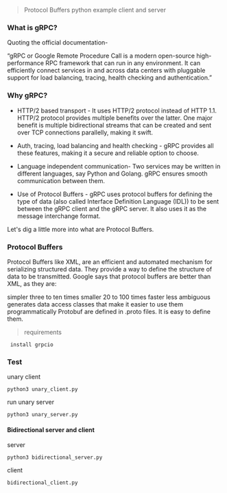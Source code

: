 >Protocol Buffers python example client and server 
### What is gRPC?
Quoting the official documentation-

“gRPC or Google Remote Procedure Call is a modern open-source high-performance RPC framework that can run in any environment. It can efficiently connect services in and across data centers with pluggable support for load balancing, tracing, health checking and authentication.”


### Why gRPC? 
- HTTP/2 based transport - It uses HTTP/2 protocol instead of HTTP 1.1. HTTP/2 protocol provides multiple benefits over the latter. One major benefit is multiple bidirectional streams that can be created and sent over TCP connections parallelly, making it swift. 

- Auth, tracing, load balancing and health checking - gRPC provides all these features, making it a secure and reliable option to choose.

- Language independent communication- Two services may be written in different languages, say Python and Golang. gRPC ensures smooth communication between them.

- Use of Protocol Buffers - gRPC uses protocol buffers for defining the type of data (also called Interface Definition Language (IDL)) to be sent between the gRPC client and the gRPC server. It also uses it as the message interchange format. 

Let's dig a little more into what are Protocol Buffers.


### Protocol Buffers
Protocol Buffers like XML, are an efficient and automated mechanism for serializing structured data. They provide a way to define the structure of data to be transmitted. Google says that protocol buffers are better than XML, as they are:

simpler
three to ten times smaller
20 to 100 times faster
less ambiguous
generates data access classes that make it easier to use them programmatically
Protobuf are defined in .proto files. It is easy to define them. 


>requirements
```console 
 install grpcio
```
### Test
unary client
```console
python3 unary_client.py
```

run unary server 
```console
python3 unary_server.py
```
#### Bidirectional server and client
server
```console
python3 bidirectional_server.py
```
client
```console
bidirectional_client.py
```
